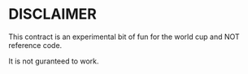 # DISCLAIMER

This contract is an experimental bit of fun for the world cup and NOT reference code. 

It is not guranteed to work.